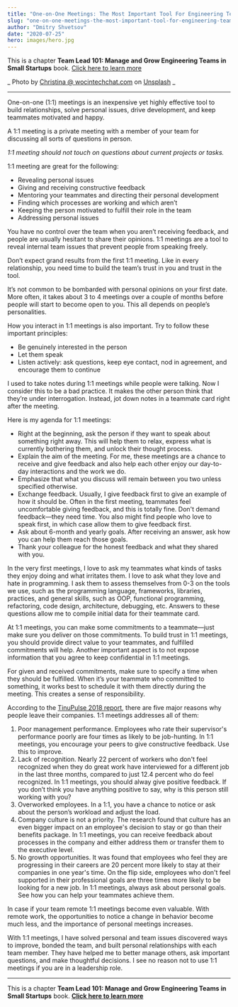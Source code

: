 ```yaml
---
title: "One-on-One Meetings: The Most Important Tool For Engineering Team Leader"
slug: "one-on-one-meetings-the-most-important-tool-for-engineering-team-leader"
author: "Dmitry Shvetsov"
date: "2020-07-25"
hero: images/hero.jpg
---
```


This is a chapter **Team Lead 101: Manage and Grow Engineering Teams in Small Startups** book. [Click here to learn more](https://dmitryshvetsov.com/books/team-lead-101)

_ Photo by <a href="https://unsplash.com/@wocintechchat?utm_source=unsplash&amp;utm_medium=referral&amp;utm_content=creditCopyText">Christina @ wocintechchat.com</a> on <a href="https://unsplash.com/?utm_source=unsplash&amp;utm_medium=referral&amp;utm_content=creditCopyText">Unsplash</a> _

* * *

One-on-one (1:1) meetings is an inexpensive yet highly effective tool to build relationships, solve personal issues, drive development, and keep teammates motivated and happy.

A 1:1 meeting is a private meeting with a member of your team for discussing all sorts of questions in person. 

_1:1 meeting should not touch on questions about current projects or tasks._

1:1 meeting are great for the following:

- Revealing personal issues
- Giving and receiving constructive feedback
- Mentoring your teammates and directing their personal development
- Finding which processes are working and which aren’t
- Keeping the person motivated to fulfill their role in the team
- Addressing personal issues

You have no control over the team when you aren’t receiving feedback, and people are usually hesitant to share their opinions. 1:1 meetings are a tool to reveal internal team issues that prevent people from speaking freely.

Don’t expect grand results from the first 1:1 meeting. Like in every relationship, you need time to build the team’s trust in you and trust in the tool.

It’s not common to be bombarded with personal opinions on your first date. More often, it takes about 3 to 4 meetings over a couple of months before people will start to become open to you. This all depends on people’s personalities.

How you interact in 1:1 meetings is also important. Try to follow these important principles:

- Be genuinely interested in the person
- Let them speak
- Listen actively: ask questions, keep eye contact, nod in agreement, and encourage them to continue

I used to take notes during 1:1 meetings while people were talking. Now I consider this to be a bad practice. It makes the other person think that they’re under interrogation. Instead, jot down notes in a teammate card right after the meeting.

Here is my agenda for 1:1 meetings:

- Right at the beginning, ask the person if they want to speak about something right away. This will help them to relax, express what is currently bothering them, and unlock their thought process.
- Explain the aim of the meeting. For me, these meetings are a chance to receive and give feedback and also help each other enjoy our day-to-day interactions and the work we do.
- Emphasize that what you discuss will remain between you two unless specified otherwise.
- Exchange feedback. Usually, I give feedback first to give an example of how it should be. Often in the first meeting, teammates feel uncomfortable giving feedback, and this is totally fine. Don't demand feedback—they need time. You also might find people who love to speak first, in which case allow them to give feedback first.
- Ask about 6-month and yearly goals. After receiving an answer, ask how you can help them reach those goals.
- Thank your colleague for the honest feedback and what they shared with you.

In the very first meetings, I love to ask my teammates what kinds of tasks they enjoy doing and what irritates them. I love to ask what they love and hate in programming. I ask them to assess themselves from 0-3 on the tools we use, such as the programming language, frameworks, libraries, practices, and general skills, such as OOP, functional programming, refactoring, code design, architecture, debugging, etc. Answers to these questions allow me to compile initial data for their teammate card.

At 1:1 meetings, you can make some commitments to a teammate—just make sure you deliver on those commitments. To build trust in 1:1 meetings, you should provide direct value to your teammates, and fulfilled commitments will help. Another important aspect is to not expose information that you agree to keep confidential in 1:1 meetings.

For given and received commitments, make sure to specify a time when they should be fulfilled. When it’s your teammate who committed to something, it works best to schedule it with them directly during the meeting. This creates a sense of responsibility.

According to the [TinuPulse 2018 report](https://www.tinypulse.com/lt-2018-employee-retention-report), there are five major reasons why people leave their companies. 1:1 meetings addresses all of them:

1. Poor management performance. Employees who rate their supervisor's performance poorly are four times as likely to be job-hunting. In 1:1 meetings, you encourage your peers to give constructive feedback. Use this to improve.
2. Lack of recognition. Nearly 22 percent of workers who don't feel recognized when they do great work have interviewed for a different job in the last three months, compared to just 12.4 percent who do feel recognized. In 1:1 meetings, you should alway give positive feedback. If you don’t think you have anything positive to say, why is this person still working with you?
3. Overworked employees. In a 1:1, you have a chance to notice or ask about the person’s workload and adjust the load.
4. Company culture is not a priority. The research found that culture has an even bigger impact on an employee's decision to stay or go than their benefits package. In 1:1 meetings, you can receive feedback about processes in the company and either address them or transfer them to the executive level.
5. No growth opportunities. It was found that employees who feel they are progressing in their careers are 20 percent more likely to stay at their companies in one year's time. On the flip side, employees who don't feel supported in their professional goals are three times more likely to be looking for a new job. In 1:1 meetings, always ask about personal goals. See how you can help your teammates achieve them.

In case if your team remote 1:1 meetings become even valuable. With remote work, the opportunities to notice a change in behavior become much less, and the importance of personal meetings increases.

With 1:1 meetings, I have solved personal and team issues discovered ways to improve, bonded the team, and built personal relationships with each team member. They have helped me to better manage others, ask important questions, and make thoughtful decisions. I see no reason not to use 1:1 meetings if you are in a leadership role.

* * *

<!-- [![Team Lead 101 book cover](images/2-1.png)](https://gumroad.com/l/team-lead-101) -->

This is a chapter **Team Lead 101: Manage and Grow Engineering Teams in Small Startups** book. **[Click here to learn more](https://dmitryshvetsov.com/books/team-lead-101)**

